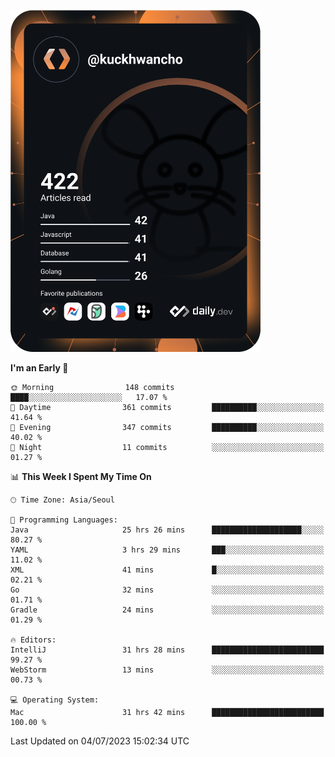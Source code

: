 <a href="https://app.daily.dev/kuckhwancho"><img src="https://github.com/kuckjwi0928/kuckjwi0928/blob/master/devcard.svg" width="400" alt="Kuckjwi Devcard"/></a>

<!--START_SECTION:waka-->
**I'm an Early 🐤** 

```text
🌞 Morning                148 commits         ████░░░░░░░░░░░░░░░░░░░░░   17.07 % 
🌆 Daytime                361 commits         ██████████░░░░░░░░░░░░░░░   41.64 % 
🌃 Evening                347 commits         ██████████░░░░░░░░░░░░░░░   40.02 % 
🌙 Night                  11 commits          ░░░░░░░░░░░░░░░░░░░░░░░░░   01.27 % 
```


📊 **This Week I Spent My Time On** 

```text
🕑︎ Time Zone: Asia/Seoul

💬 Programming Languages: 
Java                     25 hrs 26 mins      ████████████████████░░░░░   80.27 % 
YAML                     3 hrs 29 mins       ███░░░░░░░░░░░░░░░░░░░░░░   11.02 % 
XML                      41 mins             █░░░░░░░░░░░░░░░░░░░░░░░░   02.21 % 
Go                       32 mins             ░░░░░░░░░░░░░░░░░░░░░░░░░   01.71 % 
Gradle                   24 mins             ░░░░░░░░░░░░░░░░░░░░░░░░░   01.29 % 

🔥 Editors: 
IntelliJ                 31 hrs 28 mins      █████████████████████████   99.27 % 
WebStorm                 13 mins             ░░░░░░░░░░░░░░░░░░░░░░░░░   00.73 % 

💻 Operating System: 
Mac                      31 hrs 42 mins      █████████████████████████   100.00 % 
```


 Last Updated on 04/07/2023 15:02:34 UTC
<!--END_SECTION:waka-->
